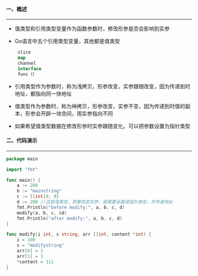 #### 一、概述

***

* 值类型和引用类型变量作为函数参数时，修改形参是否会影响到实参

* Go语言中五个引用类型变量，其他都是值类型

  ```go
   slice
   map
   channel
   interface
   func（） 
  ```

* 引用类型作为参数时，称为浅拷贝，形参改变，实参跟随改变，因为传递到时地址，都指向同一快地址
* 值类型作为参数时，称为神拷贝，形参改变，实参不变，因为传递到时值的副本，形参会开辟一块空间，雨实参指向不同
* 如果希望值类型数据在修改形参时实参跟随变化，可以把参数设置为指针类型

#### 二、代码演示

***

```go
package main

import "fmt"

func main() {
	a := 200
	b := "mainstring"
	c := []int{9, 9}
	d := 200 //这是值类型，想要改变实参，就需要设置成指针类型，并传递地址
	fmt.Println("before modify:", a, b, c, d)
	modify(a, b, c, &d)
	fmt.Println("after modify:", a, b, c, d)
}

func modify(i int, s string, arr []int, content *int) {
	i = 100
	s = "modifystring"
	arr[0] = 2
	arr[1] = 1
	*content = 111
}
```

